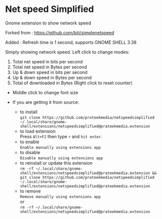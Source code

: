 # Net speed Simplified
Gnome extension to show network speed

Forked from : https://github.com/biji/simplenetspeed

Added : Refresh time is 1 second, supports GNOME SHELL 3.38

Simply showing network speed. Left click to change modes:

1. Total net speed in bits per second
1. Total net speed in Bytes per second
1. Up & down speed in bits per second
1. Up & down speed in Bytes per second
1. Total of downloaded in Bytes (Right click to reset counter)

* Middle click to change font size

* If you are getting it from source:
    - to install  
    ```git clone https://github.com/prateekmedia/netspeedsimplified ~/.local/share/gnome-shell/extensions/netspeedsimplified@prateekmedia.extension```
    - to load extension  
       Press ```Alt+F2``` then type ```r``` and ```hit enter```.
    - to enable  
    ```Enable manually using extensions app```
    - to disable  
    ```Disable manually using extensions app```
    - to reinstall or update this extension  
    ```rm -rf ~/.local/share/gnome-shell/extensions/netspeedsimplified@prateekmedia.extension && git clone https://github.com/prateekmedia/netspeedsimplified ~/.local/share/gnome-shell/extensions/netspeedsimplified@prateekmedia.extension```
    - to remove  
    ```Remove manually using extensions app```  
    or  
    ```rm -rf ~/.local/share/gnome-shell/extensions/netspeedsimplified@prateekmedia.extension```  
